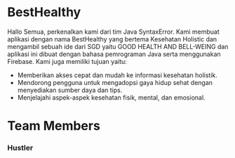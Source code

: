 # BestHealthy

Hallo Semua, perkenalkan kami dari tim Java SyntaxError. Kami membuat aplikasi dengan nama BestHealthy yang bertema Kesehatan Holistic dan mengambil sebuah ide dari SGD yaitu GOOD HEALTH AND BELL-WEING dan aplikasi ini dibuat dengan bahasa pemrograman Java serta menggunakan Firebase. Kami juga memiliki tujuan yaitu: 
   - Memberikan akses cepat dan mudah ke informasi kesehatan holistik.
   - Mendorong pengguna untuk mengadopsi gaya hidup sehat dengan menyediakan sumber daya dan tips.
   - Menjelajahi aspek-aspek kesehatan fisik, mental, dan emosional.

# Team Members

### Hustler
